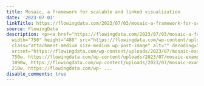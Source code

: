 ```yaml
---
title: Mosaic, a framework for scalable and linked visualization
date: '2023-07-03'
linkTitle: https://flowingdata.com/2023/07/03/mosaic-a-framework-for-scalable-and-linked-visualization/
source: FlowingData
description: <p><a href="https://flowingdata.com/2023/07/03/mosaic-a-framework-for-scalable-and-linked-visualization/"><img
  width="750" height="480" src="https://flowingdata.com/wp-content/uploads/2023/07/mosaic-example-750x480.png"
  class="attachment-medium size-medium wp-post-image" alt="" decoding="async" loading="lazy"
  srcset="https://flowingdata.com/wp-content/uploads/2023/07/mosaic-example-750x480.png
  750w, https://flowingdata.com/wp-content/uploads/2023/07/mosaic-example-1090x698.png
  1090w, https://flowingdata.com/wp-content/uploads/2023/07/mosaic-example-210x135.png
  210w, https://flowingdata.com/wp- ...
disable_comments: true
---
```

<p><a href="https://flowingdata.com/2023/07/03/mosaic-a-framework-for-scalable-and-linked-visualization/"><img width="750" height="480" src="https://flowingdata.com/wp-content/uploads/2023/07/mosaic-example-750x480.png" class="attachment-medium size-medium wp-post-image" alt="" decoding="async" loading="lazy" srcset="https://flowingdata.com/wp-content/uploads/2023/07/mosaic-example-750x480.png 750w, https://flowingdata.com/wp-content/uploads/2023/07/mosaic-example-1090x698.png 1090w, https://flowingdata.com/wp-content/uploads/2023/07/mosaic-example-210x135.png 210w, https://flowingdata.com/wp- ...
